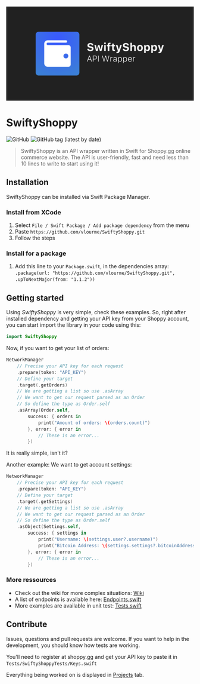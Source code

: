 <p align="center">
    <img src="Media/Board.png" />
</p>

# SwiftyShoppy
![GitHub](https://img.shields.io/github/license/vlourme/SwiftyShoppy)
![GitHub tag (latest by date)](https://img.shields.io/github/v/tag/vlourme/SwiftyShoppy?color=ff1a55&label=version)
> SwiftyShoppy is an API wrapper written in Swift for Shoppy.gg online commerce website.
> The API is user-friendly, fast and need less than 10 lines to write to start using it!

## Installation
SwiftyShoppy can be installed via Swift Package Manager.

### Install from XCode
1. Select `File / Swift Package / Add package dependency` from the menu
2. Paste `https://github.com/vlourme/SwiftyShoppy.git`
3. Follow the steps

### Install for a package
1. Add this line to your `Package.swift`, in the dependencies array: `
.package(url: "https://github.com/vlourme/SwiftyShoppy.git", .upToNextMajor(from: "1.1.2"))
`

## Getting started
Using *SwiftyShoppy* is very simple, check these examples.
So, right after installed dependency and getting your API key from your Shoppy account, you can start import the library in your code using this: 
```swift
import SwiftyShoppy
```

Now, if you want to get your list of orders:
```swift
NetworkManager
    // Precise your API key for each request
    .prepare(token: "API_KEY")
    // Define your target
    .target(.getOrders)
    // We are getting a list so use .asArray
    // We want to get our request parsed as an Order
    // So define the type as Order.self
    .asArray(Order.self,
        success: { orders in
            print("Amount of orders: \(orders.count)")
        }, error: { error in
            // These is an error...
        })
```

It is really simple, isn't it?

Another example: We want to get account settings:
```swift
NetworkManager
    // Precise your API key for each request
    .prepare(token: "API_KEY")
    // Define your target
    .target(.getSettings)
    // We are getting a list so use .asArray
    // We want to get our request parsed as an Order
    // So define the type as Order.self
    .asObject(Settings.self,
        success: { settings in
            print("Username: \(settings.user?.username)")
            print("Bitcoin Address: \(settings.settings?.bitcoinAddress)")
        }, error: { error in
            // These is an error...
        })
```

### More ressources
- Check out the wiki for more complex situations: [Wiki](https://github.com/vlourme/SwiftyShoppy/wiki)
- A list of endpoints is available here: [Endpoints.swift](https://github.com/vlourme/SwiftyShoppy/blob/master/SwiftyShoppy/Endpoints/Endpoints.swift)
- More examples are available in unit test: [Tests.swift](https://github.com/vlourme/SwiftyShoppy/blob/master/Tests/SwiftyShoppyTests/Tests.swift)


## Contribute
Issues, questions and pull requests are welcome. If you want to help in the development, you should know how tests are working.

You'll need to register at shoppy.gg and get your API key to paste it in `Tests/SwiftyShoppyTests/Keys.swift`

Everything being worked on is displayed in [Projects](https://github.com/vlourme/SwiftyShoppy/projects) tab.
